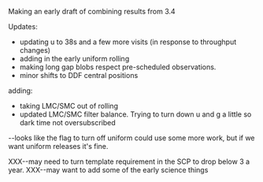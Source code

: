 Making an early draft of combining results from 3.4

Updates:

* updating u to 38s and a few more visits (in response to throughput changes)
* adding in the early uniform rolling
* making long gap blobs respect pre-scheduled observations.
* minor shifts to DDF central positions

adding:
* taking LMC/SMC out of rolling
* updated LMC/SMC filter balance. Trying to turn down u and g a little so dark time not oversubscribed


--looks like the flag to turn off uniform could use some more work, but if we want uniform releases it's fine.

XXX--may need to turn template requirement in the SCP to drop below 3 a year.
XXX--may want to add some of the early science things